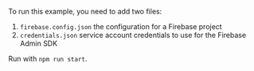 To run this example, you need to add two files:

1. `firebase.config.json` the configuration for a Firebase project
2. `credentials.json` service account credentials to use for the Firebase Admin SDK

Run with `npm run start`.

